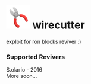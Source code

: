 # ![image](https://raw.githubusercontent.com/w1recuttr/wirecutter/refs/heads/main/1000003967.png) wirecutter
exploit for ron blocks reviver :)<br>
### Supported Revivers
S.оlагiо - 2016<br>
More soon...